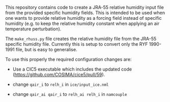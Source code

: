 This repository contains code to create a JRA-55 relative humidity
input file from the provided specific humidity fields. This is
intended to be used when one wants to provide relative humidity as a
forcing field instead of specific humidity (e.g. to keep the relative
humidity constant when applying an air temperature perturbation).

The `make_rhuss.py` file creates the relative humidity file from the
JRA-55 specific humidity file. Currently this is setup to convert only
the RYF 1990-1991 file, but is easy to generalise.

To use this properly the required configuration changes are:

- Use a CIC5 executable which includes the updated code
  (https://github.com/COSIMA/cice5/pull/59).

- change `qair_i` to `relh_i` in `ice/input_ice.nml`

- change `qair_ai qair_i` to `relh_ai relh_i` in `namcouple`



